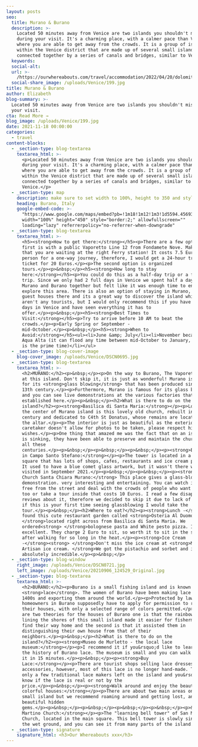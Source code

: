 ```yaml
---
layout: posts
seo:
  title: Murano & Burano
  description: >-
    Located 50 minutes away from Venice are two islands you shouldn't miss
    during your visit. It's a charming place, with a calmer pace than Venice
    where you are able to get away from the crowds. It is a group of islands
    within the Venice district that are made up of several small islands
    connected together by a series of canals and bridges, similar to Venice.
  keywords:
  social-alt:
  url: >-
    /https://ourwhereabouts.com/travel/accommodation/2022/04/20/dolomites-travel-guide.html
  social-share_image: /uploads/Venice/199.jpg
title: Murano & Burano
author: Elizabeth
blog-summary: >-
  Located 50 minutes away from Venice are two islands you shouldn't miss during
  your visit.
cta: Read More →
blog_image: /uploads/Venice/199.jpg
date: 2021-11-18 00:00:00
categories:
  - travel
content-blocks:
  - _section-type: blog-textarea
    textarea_html: >-
      <p>Located 50 minutes away from Venice are two islands you shouldn't miss
      during your visit. It's a charming place, with a calmer pace than Venice
      where you are able to get away from the crowds. It is a group of islands
      within the Venice district that are made up of several small islands
      connected together by a series of canals and bridges, similar to
      Venice.</p>
  - _section-type: map
    description: make sure to set width to 100%, height to 350 and style to border 2
    heading: Burano, Italy
    google-embed-code: >-
      "https://www.google.com/maps/embed?pb=!1m18!1m12!1m3!1d5594.456933770932!2d12.408293872974816!3d45.48534384902236!2m3!1f0!2f0!3f0!3m2!1i1024!2i768!4f13.1!3m3!1m2!1s0x477eac52f73090a5%3A0x7dc660c352b117d2!2sBurano!5e0!3m2!1sen!2sil!4v1653750186491!5m2!1sen!2sil"
      width="100%" height="450" style="border:2;" allowfullscreen=""
      loading="lazy" referrerpolicy="no-referrer-when-downgrade"
  - _section-type: blog-textarea
    textarea_html: >-
      <h5><strong>How to get there:</strong></h5><p>There are a few options: The
      first is with a public Vaporetto Line 12 from Fondamete Nove. Make sure
      that you are waiting at the right Ferry station! It costs 7.5 Euro per
      person for a one-way journey, therefore, I would get a 24-hour transport
      ticket for 20 Euros.</p><p>The second option is organized
      tours.</p><p>&nbsp;</p><h5><strong>How long to stay
      here:</strong></h5><p>You could do this as a half-day trip or a full-day
      trip. Since we only had 2 full days in Venice we spent half a day in
      Murano and Burano together but felt like it was enough time to enjoy and
      explore this area. There is also an option of staying in Murano, there are
      guest houses there and its a great way to discover the island while there
      aren't any tourists, but I would only recommend this if you have a few
      days in Venice and have seen everything it has to
      offer.</p><p>&nbsp;</p><h5><strong>Best Times to
      Visit:</strong></h5><p>Try to arrive before 10 AM to beat the
      crowds.</p><p>Early Spring or September -
      mid-October.</p><p>&nbsp;</p><h5><strong>When to
      Avoid:</strong></h5><ul><li>June &amp; July</li><li>November because of
      Aqua Alta (it can flood any time between mid-October to January, but Nov
      is the prime time)</li></ul>
  - _section-type: blog-cover-image
    blog-cover_image: /uploads/Venice/DSCN0695.jpg
  - _section-type: blog-textarea
    textarea_html: >-
      <h2>MURANO:</h2><p>&nbsp;</p><p>On the way to Burano, The Vaporetto stops
      at this island. Don't skip it, it is just as wonderful! Murano is known
      for its <strong>glass blowing</strong> that has been produced since the
      13th century.</p><p>Furthermore, Murano is famous for its glass blowing
      and you can see live demonstrations at the various factories that are
      established here.</p><p>&nbsp;</p><h2>What is there to do on the
      island?</h2><p><strong>Basilica di Santa Maria:</strong></p><p>Located in
      the center of Murano island is this lovely old church, rebuilt in the 12th
      century and dedicated to C4th St Donatus, whose remains are located behind
      the altar.</p><p>The interior is just as beautiful as the exterior but the
      caretaker doesn't allow for photos to be taken, please respect his
      wishes.</p><p>One thing that amazed me was the fact that on an island that
      is sinking, they have been able to preserve and maintain the church for
      all these
      centuries.</p><p>&nbsp;</p><p>&nbsp;</p><p>&nbsp;</p><p><strong>Bell Tower
      in Campo Santo Stefano:</strong></p><p>The tower is located in a beautiful
      square that has lots of shops, cafes, restaurants and ice cream parlors.
      It used to have a blue comet glass artwork, but it wasn't there when we
      visited in September 2021.</p><p>&nbsp;</p><p>&nbsp;</p><p><strong>Former
      Church Santa Chiara Murano:</strong> This place gives a glass-blowing
      demonstration. very interesting and entertaining. You can watch it for
      free from the street and deal with the crowds of people who want to see it
      too or take a tour inside that costs 10 Euros. I read a few disappointing
      reviews about it, therefore we decided to skip it due to lack of time, but
      if this is your first time seeing glassblowing I would take the
      tour.</p><p>&nbsp;</p><h2>Where to eat?</h2><p><strong>Lunch -</strong> We
      found this cute restaurant garden called <strong>Osteria Al Duomo
      </strong>located right across from Basilica di Santa Maria. We
      ordered<strong> </strong>bolognese pasta and White pesto pizza. It was
      excellent. They charge 2 Euro to sit, so worth it to sit in the shade
      after walking for so long in the heat.</p><p><strong>Ice Cream
      -</strong><strong> </strong>Don't miss the ice cream at <strong>Murano
      Artisan ice cream. </strong>We got the pistachio and sorbet and it was
      absolutely incredible.</p><p>&nbsp;</p>
  - _section-type: blog-window
    right_image: /uploads/Venice/DSCN0721.jpg
    left_image: /uploads/Venice/20210906_124529_Original.jpg
  - _section-type: blog-textarea
    textarea_html: >-
      <h2>BURANO:</h2><p>Burano is a small fishing island and is known for its
      <strong>lace</strong>. The women of Burano have been making lace since the
      1400s and exporting them around the world.</p><p>Protected by law,
      homeowners in Burano supposedly have to apply for permission to repaint
      their houses, with only a selected range of colors permitted.</p><p>There
      are two theories for the houses of Burano one is that the rainbow palette
      lining the shores of this small island made it easier for fishermen to
      find their way home and the second is that it assisted them in
      distinguishing their own house from that of their
      neighbors.</p><p>&nbsp;</p><h2>What is there to do on the
      island?</h2><p><strong>Museo de Murletto - the local lace
      museum:</strong></p><p>I recommend it if you&rsquo;d like to learn about
      the history of Burano lace. The museum is small and you can walk through
      it in 15 minutes.</p><p>&nbsp;</p><p><strong>Buy
      Lace:</strong></p><p>There are tourist shops selling lace dresses and
      accessories, however, most of this lace is no longer hand-made. There are
      only a few traditional lace makers left on the island and you&rsquo;ll
      know if the lace is real or not by the
      price.</p><p>&nbsp;</p><p><strong>Walk around and enjoy the beautiful
      colorful houses:</strong></p><p>There are about two main areas on this
      small island but we recommend roaming around and getting lost, and finding
      beautiful hidden
      gems.</p><p>&nbsp;</p><p>&nbsp;</p><p>&nbsp;</p><p>&nbsp;</p><p>&nbsp;</p><p>&nbsp;</p><p><strong>San
      Martino Church:</strong></p><p>The "learning bell tower" of San Martino
      Church, located in the main square. This bell tower is slowly sinking in
      the wet ground, and you can see it from many parts of the island.</p>
  - _section-type: signature
    signature_html: <h3>Our Whereabouts xxx</h3>
---
```

